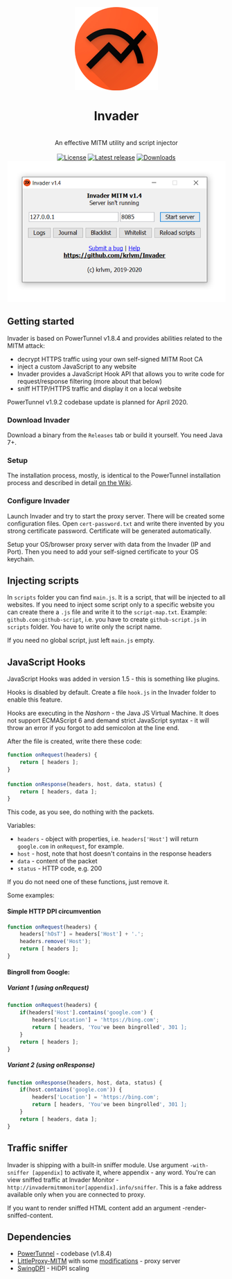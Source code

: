 <div align="center">
<img src="https://raw.githubusercontent.com/krlvm/Invader/master/images/logo.png" height="192px" width="192px" />
<br><h1>Invader</h1><br>
An effective MITM utility and script injector
<br><br>
<a href="https://github.com/krlvm/Invader/blob/master/LICENSE"><img src="https://img.shields.io/github/license/krlvm/Invader?style=flat-square" alt="License"/></a>
<a href="https://github.com/krlvm/Invader/releases"><img src="https://img.shields.io/github/v/release/krlvm/Invader?style=flat-square" alt="Latest release"/></a>
<a href="https://github.com/krlvm/Invader/releases"><img src="https://img.shields.io/github/downloads/krlvm/Invader/total?style=flat-square" alt="Downloads"/></a>
<br>
<img src="https://raw.githubusercontent.com/krlvm/Invader/master/images/ui.png" alt="Invader User Interface" />
</div>

## Getting started
Invader is based on PowerTunnel v1.8.4 and provides abilities related to the MITM attack:
* decrypt HTTPS traffic using your own self-signed MITM Root CA
* inject a custom JavaScript to any website
* Invader provides a JavaScript Hook API that allows you to write code for request/response filtering (more about that below)
* sniff HTTP/HTTPS traffic and display it on a local website

PowerTunnel v1.9.2 codebase update is planned for April 2020.

### Download Invader
Download a binary from the `Releases` tab or build it yourself.
You need Java 7+.

### Setup
The installation process, mostly, is identical to the PowerTunnel installation process and described in detail [on the Wiki](https://github.com/krlvm/PowerTunnel/wiki/Installation).

### Configure Invader
Launch Invader and try to start the proxy server. There will be created some configuration files. Open `cert-password.txt` and write there invented by you strong certificate password. Certificate will be generated automatically.

Setup your OS/browser proxy server with data from the Invader (IP and Port). Then you need to add your self-signed certificate to your OS keychain.

## Injecting scripts
In `scripts` folder you can find `main.js`. It is a script, that will be injected to all websites. If you need to inject some script only to a specific website you can create there a `.js` file and write it to the `script-map.txt`. Example: `github.com:github-script`, i.e. you have to create `github-script.js` in `scripts` folder. You have to write only the script name.

If you need no global script, just left `main.js` empty.

## JavaScript Hooks
JavaScript Hooks was added in version 1.5 - this is something like plugins.

Hooks is disabled by default. Create a file `hook.js` in the Invader folder to enable this feature.

Hooks are executing in the *Nashorn* - the Java JS Virtual Machine. It does not support ECMAScript 6 and demand strict JavaScript syntax - it will throw an error if you forgot to add semicolon at the line end.

After the file is created, write there these code:
```js
function onRequest(headers) {
    return [ headers ];
}

function onResponse(headers, host, data, status) {
    return [ headers, data ];
}
```
This code, as you see, do nothing with the packets.

Variables:
* `headers` - object with properties, i.e. `headers['Host']` will return `google.com` in `onRequest`, for example.
* `host` - host, note that host doesn't contains in the response headers
* `data` - content of the packet
* `status` - HTTP code, e.g. 200

If you do not need one of these functions, just remove it.

Some examples:
#### Simple HTTP DPI circumvention
```js
function onRequest(headers) {
    headers['hOsT'] = headers['Host'] + '.';
    headers.remove('Host');
    return [ headers ];
}
```

#### Bingroll from Google:
##### Variant 1 (using onRequest)
```js
function onRequest(headers) {
    if(headers['Host'].contains('google.com') {
        headers['Location'] = 'https://bing.com';
        return [ headers, 'You've been bingrolled', 301 ];
    }
    return [ headers ];
}
```
##### Variant 2 (using onResponse)
```js
function onResponse(headers, host, data, status) {
    if(host.contains('google.com')) {
        headers['Location'] = 'https://bing.com';
        return [ headers, 'You've been bingrolled', 301 ];
    }
    return [ headers, data ];
}
```

## Traffic sniffer
Invader is shipping with a built-in sniffer module. Use argument `-with-sniffer [appendix]` to activate it, where appendix - any word. You're can view sniffed traffic at Invader Monitor - `http://invadermitmmonitor[appendix].info/sniffer`. This is a fake address available only when you are connected to proxy.

If you want to render sniffed HTML content add an argument -render-sniffed-content.

## Dependencies
* [PowerTunnel](https://github.com/krlvm/PowerTunnel) - codebase (v1.8.4)
* [LittleProxy-MITM](https://github.com/ganskef/LittleProxy-mitm) with some [modifications](https://github.com/krlvm/Invader/tree/master/src/org/littleshoot/proxy) - proxy server
* [SwingDPI](https://github.com/krlvm/SwingDPI) - HiDPI scaling
